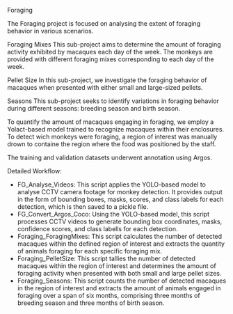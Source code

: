 Foraging

The Foraging project is focused on analysing the extent of foraging behavior in various scenarios.

Foraging Mixes
This sub-project aims to determine the amount of foraging activity exhibited by macaques each day of the week. 
The monkeys are provided with different foraging mixes corresponding to each day of the week.

Pellet Size
In this sub-project, we investigate the foraging behavior of macaques when presented with either small and large-sized pellets.

Seasons
This sub-project seeks to identify variations in foraging behavior during different seasons: breeding season and birth season.

To quantify the amount of macaques engaging in foraging, we employ a Yolact-based model trained to recognize macaques within their enclosures. 
To detect wich monkeys were foraging, a region of interest was manually drown to containe the region where the food was positioned by the staff.

The training and validation datasets underwent annotation using Argos.

Detailed Workflow:

- FG_Analyse_Videos: This script applies the YOLO-based model to analyse CCTV camera footage for monkey detection. 
  It provides output in the form of bounding boxes, masks, scores, and class labels for each detection, which is then saved to a pickle file.
- FG_Convert_Argos_Coco: Using the YOLO-based model, this script processes CCTV videos to generate bounding box coordinates, masks, confidence scores, and class labells for each detection.
- Foraging_ForagingMixes: This script calculates the number of detected macaques within the defined region of interest and extracts the quantity of animals foraging for each specific foraging mix.
- Foraging_PelletSize: This script tallies the number of detected macaques within the region of interest and determines the amount of foraging activity when presented with both small and large pellet sizes.
- Foraging_Seasons: This script counts the number of detected macaques in the region of interest and extracts the amount of animals engaged in foraging over a span of six months, 
  comprising three months of breeding season and three months of birth season.
